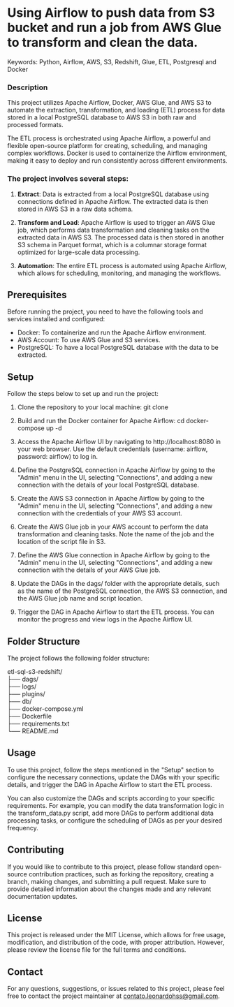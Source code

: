 # Using Airflow to push data from S3 bucket and run a job from AWS Glue to transform and clean the data. 
Keywords: Python, Airflow, AWS, S3, Redshift, Glue, ETL, Postgresql and Docker

### Description
This project utilizes Apache Airflow, Docker, AWS Glue, and AWS S3 to automate the extraction, transformation, and loading (ETL) process for data stored in a local PostgreSQL database to AWS S3 in both raw and processed formats.

The ETL process is orchestrated using Apache Airflow, a powerful and flexible open-source platform for creating, scheduling, and managing complex workflows. Docker is used to containerize the Airflow environment, making it easy to deploy and run consistently across different environments.

### The project involves several steps:

1. **Extract**: Data is extracted from a local PostgreSQL database using connections defined in Apache Airflow. The extracted data is then stored in AWS S3 in a raw data schema.

2. **Transform and Load**: Apache Airflow is used to trigger an AWS Glue job, which performs data transformation and cleaning tasks on the extracted data in AWS S3. The processed data is then stored in another S3 schema in Parquet format, which is a columnar storage format optimized for large-scale data processing.

3. **Automation**: The entire ETL process is automated using Apache Airflow, which allows for scheduling, monitoring, and managing the workflows.

## Prerequisites
Before running the project, you need to have the following tools and services installed and configured:

* Docker: To containerize and run the Apache Airflow environment.
* AWS Account: To use AWS Glue and S3 services.
* PostgreSQL: To have a local PostgreSQL database with the data to be extracted.

## Setup
Follow the steps below to set up and run the project:

1. Clone the repository to your local machine:
git clone <repository-url>
 
2. Build and run the Docker container for Apache Airflow:
cd <repository-folder>
docker-compose up -d
  
3. Access the Apache Airflow UI by navigating to http://localhost:8080 in your web browser. Use the default credentials (username: airflow, password: airflow) to log in.

4. Define the PostgreSQL connection in Apache Airflow by going to the "Admin" menu in the UI, selecting "Connections", and adding a new connection with the details of your local PostgreSQL database.

5. Create the AWS S3 connection in Apache Airflow by going to the "Admin" menu in the UI, selecting "Connections", and adding a new connection with the credentials of your AWS S3 account.

6. Create the AWS Glue job in your AWS account to perform the data transformation and cleaning tasks. Note the name of the job and the location of the script file in S3.

7. Define the AWS Glue connection in Apache Airflow by going to the "Admin" menu in the UI, selecting "Connections", and adding a new connection with the details of your AWS Glue job.

8. Update the DAGs in the dags/ folder with the appropriate details, such as the name of the PostgreSQL connection, the AWS S3 connection, and the AWS Glue job name and script location.

9. Trigger the DAG in Apache Airflow to start the ETL process. You can monitor the progress and view logs in the Apache Airflow UI.

## Folder Structure
The project follows the following folder structure:
 
etl-sql-s3-redshift/ <br>
├── dags/ <br>
├── logs/ <br>
├── plugins/ <br>
├── db/ <br>
├── docker-compose.yml <br>
├── Dockerfile<br>
├── requirements.txt<br>
└── README.md<br>

## Usage
To use this project, follow the steps mentioned in the "Setup" section to configure the necessary connections, update the DAGs with your specific details, and trigger the DAG in Apache Airflow to start the ETL process.

You can also customize the DAGs and scripts according to your specific requirements. For example, you can modify the data transformation logic in the transform_data.py script, add more DAGs to perform additional data processing tasks, or configure the scheduling of DAGs as per your desired frequency.

## Contributing
If you would like to contribute to this project, please follow standard open-source contribution practices, such as forking the repository, creating a branch, making changes, and submitting a pull request. Make sure to provide detailed information about the changes made and any relevant documentation updates.

## License
This project is released under the MIT License, which allows for free usage, modification, and distribution of the code, with proper attribution. However, please review the license file for the full terms and conditions.

## Contact
For any questions, suggestions, or issues related to this project, please feel free to contact the project maintainer at contato.leonardohss@gmail.com.
